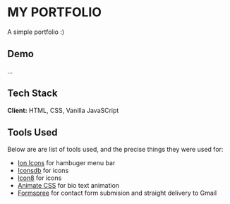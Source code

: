 # MY PORTFOLIO

A simple portfolio :)

## Demo

...

## Tech Stack

**Client:** HTML, CSS, Vanilla JavaSCript

## Tools Used

Below are are list of tools used, and the precise things they were used for:

- [Ion Icons](https://ionic.io/ionicons) for hambuger menu bar
- [Iconsdb](https://www.iconsdb.com/) for icons
- [Icon8](https://icons8.com/) for icons
- [Animate CSS](https://animate.style/) for bio text animation
- [Formspree](https://formspree.io/) for contact form submision and straight delivery to Gmail
